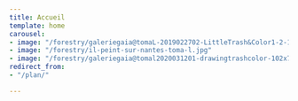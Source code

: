 ```yaml
---
title: Accueil
template: home
carousel:
- image: "/forestry/galeriegaia@tomaL-2019022702-LittleTrash&Color1-2-136x116cm-1.jpg"
- image: "/forestry/il-peint-sur-nantes-toma-l.jpg"
- image: "/forestry/galeriegaia@tomal2020031201-drawingtrashcolor-102x70cm_bd.jpg"
redirect_from:
- "/plan/"

---
```

